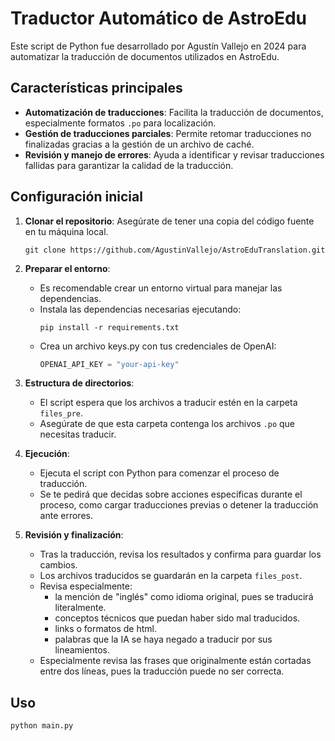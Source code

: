 # Traductor Automático de AstroEdu

Este script de Python fue desarrollado por Agustín Vallejo en 2024 para automatizar la traducción de documentos utilizados en AstroEdu.

## Características principales

- **Automatización de traducciones**: Facilita la traducción de documentos, especialmente formatos `.po` para localización.
- **Gestión de traducciones parciales**: Permite retomar traducciones no finalizadas gracias a la gestión de un archivo de caché.
- **Revisión y manejo de errores**: Ayuda a identificar y revisar traducciones fallidas para garantizar la calidad de la traducción.

## Configuración inicial

1. **Clonar el repositorio**:
   Asegúrate de tener una copia del código fuente en tu máquina local.
    ```shell
    git clone https://github.com/AgustinVallejo/AstroEduTranslation.git
    ```

2. **Preparar el entorno**:
   - Es recomendable crear un entorno virtual para manejar las dependencias.
   - Instala las dependencias necesarias ejecutando:
     ```shell
     pip install -r requirements.txt
     ```
   - Crea un archivo keys.py con tus credenciales de OpenAI:
     ```python
     OPENAI_API_KEY = "your-api-key"
     ```

3. **Estructura de directorios**:
   - El script espera que los archivos a traducir estén en la carpeta `files_pre`.
   - Asegúrate de que esta carpeta contenga los archivos `.po` que necesitas traducir.

4. **Ejecución**:
   - Ejecuta el script con Python para comenzar el proceso de traducción.
   - Se te pedirá que decidas sobre acciones específicas durante el proceso, como cargar traducciones previas o detener la traducción ante errores.

5. **Revisión y finalización**:
   - Tras la traducción, revisa los resultados y confirma para guardar los cambios.
   - Los archivos traducidos se guardarán en la carpeta `files_post`.
   - Revisa especialmente:
      - la mención de "inglés" como idioma original, pues se traducirá literalmente.
      - conceptos técnicos que puedan haber sido mal traducidos.
      - links o formatos de html.
      - palabras que la IA se haya negado a traducir por sus lineamientos.
   - Especialmente revisa las frases que originalmente están cortadas entre dos líneas, pues la traducción puede no ser correcta.

## Uso

```shell
python main.py
